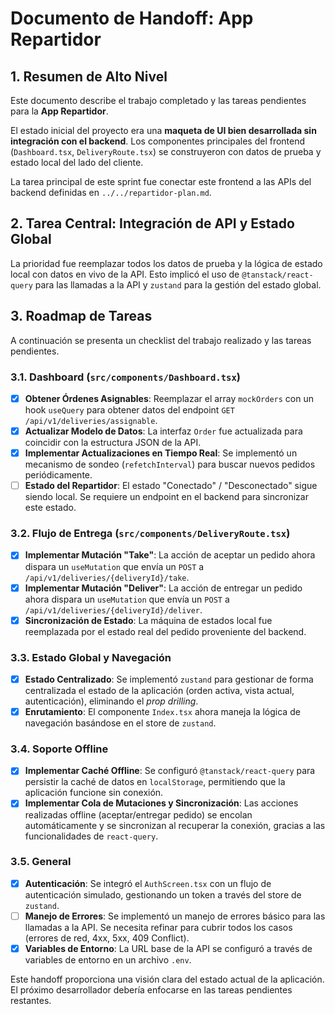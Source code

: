 # Documento de Handoff: App Repartidor

## 1. Resumen de Alto Nivel

Este documento describe el trabajo completado y las tareas pendientes para la **App Repartidor**.

El estado inicial del proyecto era una **maqueta de UI bien desarrollada sin integración con el backend**. Los componentes principales del frontend (`Dashboard.tsx`, `DeliveryRoute.tsx`) se construyeron con datos de prueba y estado local del lado del cliente.

La tarea principal de este sprint fue conectar este frontend a las APIs del backend definidas en `../../repartidor-plan.md`.

## 2. Tarea Central: Integración de API y Estado Global

La prioridad fue reemplazar todos los datos de prueba y la lógica de estado local con datos en vivo de la API. Esto implicó el uso de `@tanstack/react-query` para las llamadas a la API y `zustand` para la gestión del estado global.

## 3. Roadmap de Tareas

A continuación se presenta un checklist del trabajo realizado y las tareas pendientes.

### 3.1. Dashboard (`src/components/Dashboard.tsx`)
- [x] **Obtener Órdenes Asignables**: Reemplazar el array `mockOrders` con un hook `useQuery` para obtener datos del endpoint `GET /api/v1/deliveries/assignable`.
- [x] **Actualizar Modelo de Datos**: La interfaz `Order` fue actualizada para coincidir con la estructura JSON de la API.
- [x] **Implementar Actualizaciones en Tiempo Real**: Se implementó un mecanismo de sondeo (`refetchInterval`) para buscar nuevos pedidos periódicamente.
- [ ] **Estado del Repartidor**: El estado "Conectado" / "Desconectado" sigue siendo local. Se requiere un endpoint en el backend para sincronizar este estado.

### 3.2. Flujo de Entrega (`src/components/DeliveryRoute.tsx`)
- [x] **Implementar Mutación "Take"**: La acción de aceptar un pedido ahora dispara un `useMutation` que envía un `POST` a `/api/v1/deliveries/{deliveryId}/take`.
- [x] **Implementar Mutación "Deliver"**: La acción de entregar un pedido ahora dispara un `useMutation` que envía un `POST` a `/api/v1/deliveries/{deliveryId}/deliver`.
- [x] **Sincronización de Estado**: La máquina de estados local fue reemplazada por el estado real del pedido proveniente del backend.

### 3.3. Estado Global y Navegación
- [x] **Estado Centralizado**: Se implementó `zustand` para gestionar de forma centralizada el estado de la aplicación (orden activa, vista actual, autenticación), eliminando el *prop drilling*.
- [x] **Enrutamiento**: El componente `Index.tsx` ahora maneja la lógica de navegación basándose en el store de `zustand`.

### 3.4. Soporte Offline
- [x] **Implementar Caché Offline**: Se configuró `@tanstack/react-query` para persistir la caché de datos en `localStorage`, permitiendo que la aplicación funcione sin conexión.
- [x] **Implementar Cola de Mutaciones y Sincronización**: Las acciones realizadas offline (aceptar/entregar pedido) se encolan automáticamente y se sincronizan al recuperar la conexión, gracias a las funcionalidades de `react-query`.

### 3.5. General
- [x] **Autenticación**: Se integró el `AuthScreen.tsx` con un flujo de autenticación simulado, gestionando un token a través del store de `zustand`.
- [ ] **Manejo de Errores**: Se implementó un manejo de errores básico para las llamadas a la API. Se necesita refinar para cubrir todos los casos (errores de red, 4xx, 5xx, 409 Conflict).
- [x] **Variables de Entorno**: La URL base de la API se configuró a través de variables de entorno en un archivo `.env`.

Este handoff proporciona una visión clara del estado actual de la aplicación. El próximo desarrollador debería enfocarse en las tareas pendientes restantes.